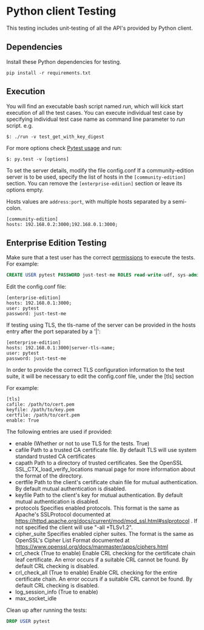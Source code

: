 Python client Testing
=========

This testing includes unit-testing of all the API's provided by Python client.

Dependencies
------------
Install these Python dependencies for testing.

`pip install -r requirements.txt`

Execution
---------

You will find an executable bash script named _run_, which will kick start execution of all the test cases.
You can execute individual test case by specifying individual test case name as command line parameter to _run_ script.
e.g.

```
$: ./run -v test_get_with_key_digest
```

For more options check [Pytest usage] and run:

```
$: py.test -v [options]
```

[Pytest usage]:http://pytest.org/latest/usage.html

To set the server details, modify the file config.conf
If a community-edition server is to be used, specify the list of hosts in the
`[community-edition]` section. You can remove the `[enterprise-edition]` section
or leave its options empty.

Hosts values are `address:port`, with multiple hosts separated by a semi-colon.

```
[community-edition]
hosts: 192.168.0.2:3000;192.168.0.1:3000;
```

Enterprise Edition Testing
--------------------------
Make sure that a test user has the correct
[permissions](http://www.aerospike.com/docs/guide/security.html#permissions) to
execute the tests. For example:

```sql
CREATE USER pytest PASSWORD just-test-me ROLES read-write-udf, sys-admin, user-admin, data-admin
```

Edit the config.conf file:
```
[enterprise-edition]
hosts: 192.168.0.1:3000;
user: pytest
password: just-test-me
```
If testing using TLS, the tls-name of the server can be provided in the hosts entry after the port separated by a '|':
```
[enterprise-edition]
hosts: 192.168.0.1:3000|server-tls-name;
user: pytest
password: just-test-me
```
In order to provide the correct TLS configuration information to the test suite, it will be necessary to edit the config.conf file, under the [tls] section

For example:
```
[tls]
cafile: /path/to/cert.pem
keyfile: /path/to/key.pem
certfile: /path/to/cert.pem
enable: True
```

The following entries are used if provided:

* enable (Whether or not to use TLS for the tests. True)
* cafile Path to a trusted CA certificate file. By default TLS will use system standard trusted CA certificates
* capath Path to a directory of trusted certificates. See the OpenSSL SSL_CTX_load_verify_locations manual page for more information about the format of the directory.
* certfile Path to the client's certificate chain file for mutual authentication. By default mutual authentication is disabled.
* keyfile Path to the client's key for mutual authentication. By default mutual authentication is disabled.
* protocols Specifies enabled protocols. This format is the same as Apache's SSLProtocol documented at https://httpd.apache.org/docs/current/mod/mod_ssl.html#sslprotocol . If not specified the client will use "-all +TLSv1.2".
* cipher_suite Specifies enabled cipher suites. The format is the same as OpenSSL's Cipher List Format documented at https://www.openssl.org/docs/manmaster/apps/ciphers.html
* crl_check (True to enable) Enable CRL checking for the certificate chain leaf certificate. An error occurs if a suitable CRL cannot be found. By default CRL checking is disabled.
* crl_check_all (True to enable) Enable CRL checking for the entire certificate chain. An error occurs if a suitable CRL cannot be found. By default CRL checking is disabled.
* log_session_info (True to enable)
* max_socket_idle

Clean up after running the tests:
```sql
DROP USER pytest
```
